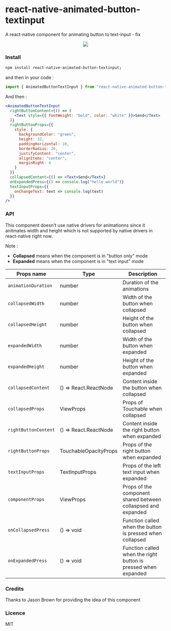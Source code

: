 # react-native-animated-button-textinput

A react-native component for animating button to text-input - fix

<p style="text-align:center;">
<img src="https://imgur.com/U0RwpJj.gif"/>
</p>

### Install

```bash
npm install react-native-animated-button-textinput;
```

and then in your code :

```js
import { AnimatedButtonTextInput } from "react-native-animated-button-textinput";
```

And then :

```jsx
<AnimatedButtonTextInput
  rightButtonContent={() => (
    <Text style={{ fontWeight: "bold", color: "white" }}>Send</Text>
  )}
  rightButtonProps={{
    style: {
      backgroundColor: "green",
      height: 32,
      paddingHorizontal: 10,
      borderRadius: 20,
      justifyContent: "center",
      alignItems: "center",
      marginRight: 4
    }
  }}
  collapsedContent={() => <Text>Send</Text>}
  onExpandedPress={() => console.log("hello world")}
  textInputProps={{
    onChangeText: text => console.log(text)
  }}
/>
```

### API

This component doesn't use native drivers for animationns since it anitmates width and height which is not supported by native drivers in react-native right now.

Note :

- **Collapsed** means when the component is in "button only" mode
- **Expanded** means when the component is in "text input" mode

| Props name           | Type                  | Description                                                    |
| -------------------- | --------------------- | -------------------------------------------------------------- |
| `animationDuration`  | number                | Duration of the animations                                     |
| `collapsedWidth`     | number                | Width of the button when collapsed                             |
| `collapsedHeight`    | number                | Height of the button when collapsed                            |
| `expandedWidth`      | number                | Width of the button when expanded                              |
| `expandedHeight`     | number                | Height of the button when expanded                             |
| `collapsedContent`   | () => React.ReactNode | Content inside the button when collapsed                       |
| `collapsedProps`     | ViewProps             | Props of Touchable when collapsed                              |
| `rightButtonContent` | () => React.ReactNode | Content inside the right button when expanded                  |
| `rightButtonProps`   | TouchableOpacityProps | Props of the right button when expanded                        |
| `textInputProps`     | TextInputProps        | Props of the left text input when expanded                     |
| `componentProps`     | ViewProps             | Props of the component shared between collaspsed and expanded  |
| `onCollapsedPress`   | () => void            | Function called when the button is pressed when collapsed      |
| `onExpandedPress`    | () => void            | Function called when the right button is pressed when expanded |

### Credits

Thanks to Jason Brown for providing the idea of this component

### Licence

MIT
